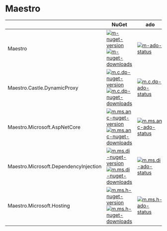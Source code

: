 # Maestro

| | NuGet | ado |
|-|-|-|
| Maestro                               | [![m-nuget-version] ![m-nuget-downloads]][m-nuget]                      | [![m-ado-status]][m-ado]               |
| Maestro.Castle.DynamicProxy           | [![m.c.dp-nuget-version] ![m.c.dp-nuget-downloads]][m.c.dp-nuget]       | [![m.c.dp-ado-status]][m.c.dp-ado]     |
| Maestro.Microsoft.AspNetCore          | [![m.ms.anc-nuget-version] ![m.ms.anc-nuget-downloads]][m.ms.anc-nuget] | [![m.ms.anc-ado-status]][m.ms.anc-ado] |
| Maestro.Microsoft.DependencyInjection | [![m.ms.di-nuget-version] ![m.ms.di-nuget-downloads]][m.ms.di-nuget]    | [![m.ms.di-ado-status]][m.ms.di-ado]   |
| Maestro.Microsoft.Hosting             | [![m.ms.h-nuget-version] ![m.ms.h-nuget-downloads]][m.ms.h-nuget]       | [![m.ms.h-ado-status]][m.ms.h-ado]     |

[m-ado]: https://dev.azure.com/jonassamuelsson/Maestro/_build/latest?definitionId=9
[m-ado-status]: https://dev.azure.com/jonassamuelsson/Maestro/_apis/build/status/Maestro
[m-nuget]: https://www.nuget.org/packages/Maestro/
[m-nuget-version]: https://img.shields.io/nuget/v/Maestro.svg
[m-nuget-downloads]: https://img.shields.io/nuget/dt/Maestro.svg

[m.c.dp-ado]: https://dev.azure.com/jonassamuelsson/Maestro/_build/latest?definitionId=10
[m.c.dp-ado-status]: https://dev.azure.com/jonassamuelsson/Maestro/_apis/build/status/Maestro.Castle.DynamicProxy
[m.c.dp-nuget]: https://www.nuget.org/packages/Maestro.Microsoft.AspNetCore/
[m.c.dp-nuget-downloads]: https://img.shields.io/nuget/dt/Maestro.Microsoft.AspNetCore.svg
[m.c.dp-nuget-version]: https://img.shields.io/nuget/v/Maestro.Microsoft.AspNetCore.svg

[m.ms.anc-ado]: https://dev.azure.com/jonassamuelsson/Maestro/_build/latest?definitionId=11
[m.ms.anc-ado-status]: https://dev.azure.com/jonassamuelsson/Maestro/_apis/build/status/MaestroMicrosoft.AspNetCore
[m.ms.anc-nuget]: https://www.nuget.org/packages/Maestro.Microsoft.AspNetCore/
[m.ms.anc-nuget-downloads]: https://img.shields.io/nuget/dt/Maestro.Microsoft.AspNetCore.svg
[m.ms.anc-nuget-version]: https://img.shields.io/nuget/v/Maestro.Microsoft.AspNetCore.svg

[m.ms.di-ado]: https://dev.azure.com/jonassamuelsson/Maestro/_build/latest?definitionId=12
[m.ms.di-ado-status]: https://dev.azure.com/jonassamuelsson/Maestro/_apis/build/status/MaestroMicrosoft.DependencyInjection
[m.ms.di-nuget]: https://www.nuget.org/packages/Maestro.Microsoft.DependencyInjection/
[m.ms.di-nuget-downloads]: https://img.shields.io/nuget/dt/Maestro.Microsoft.DependencyInjection.svg
[m.ms.di-nuget-version]: https://img.shields.io/nuget/v/Maestro.Microsoft.DependencyInjection.svg

[m.ms.h-ado]: https://dev.azure.com/jonassamuelsson/Maestro/_build/latest?definitionId=13
[m.ms.h-ado-status]: https://dev.azure.com/jonassamuelsson/Maestro/_apis/build/status/Maestro.Microsoft.Hosting
[m.ms.h-nuget]: https://www.nuget.org/packages/Maestro.Microsoft.Hosting/
[m.ms.h-nuget-downloads]: https://img.shields.io/nuget/dt/Maestro.Microsoft.Hosting.svg
[m.ms.h-nuget-version]: https://img.shields.io/nuget/v/Maestro.Microsoft.Hosting.svg
